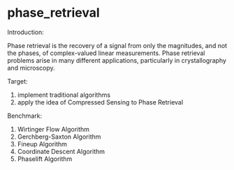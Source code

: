 # phase_retrieval
Introduction:

Phase retrieval is the recovery of a signal from only the magnitudes, and not the phases, of complex-valued linear measurements. Phase retrieval problems arise in many different applications, particularly in crystallography and microscopy.

Target:
1. implement traditional algorithms
2. apply the idea of Compressed Sensing to Phase Retrieval

Benchmark:
1. Wirtinger Flow Algorithm
2. Gerchberg-Saxton Algorithm
3. Fineup Algorithm
4. Coordinate Descent Algorithm
5. Phaselift Algorithm


